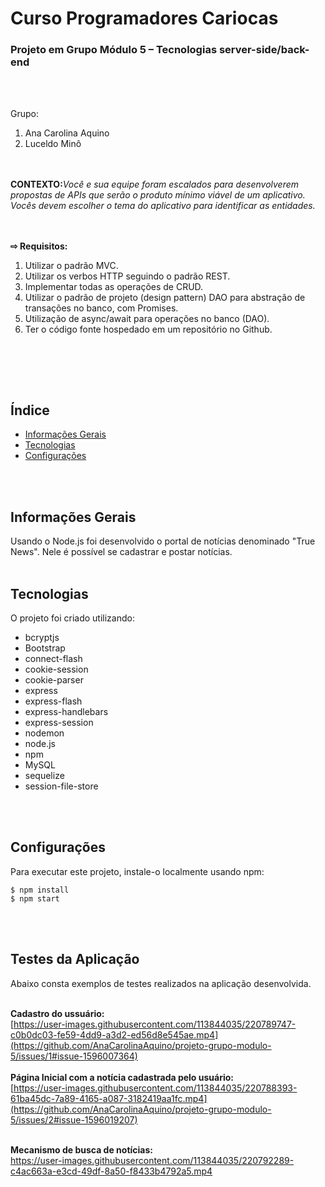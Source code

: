 <h1>Curso Programadores Cariocas</h1>

<h3>Projeto em Grupo Módulo 5 – Tecnologias server-side/back-end</h3>
<br><br>


Grupo: <ol>
            <li>Ana Carolina Aquino</li>
            <li>Luceldo Minô</li>
       </ol>


<br><br>
<b>CONTEXTO:</b><i>Você e sua equipe foram escalados para desenvolverem propostas de APIs que serão o produto mínimo viável de um aplicativo. Vocês devem escolher o tema do aplicativo para identificar as entidades.
</i><br><br><br>


<b> ⇨ Requisitos:</b>
    <ol>
       <li>Utilizar o padrão MVC.</li>
       <li>Utilizar os verbos HTTP seguindo o padrão REST.</li>
       <li>Implementar todas as operações de CRUD.</li>
       <li>Utilizar o padrão de projeto (design pattern) DAO para abstração de transações no banco, com Promises.</li>
       <li>Utilização de async/await para operações no banco (DAO).</li>
       <li>Ter o código fonte hospedado em um repositório no Github.</li>
    </ol>
<br><br>


<br>

## Índice
* [Informações Gerais](#informações-Gerais)
* [Tecnologias](#tecnologias)
* [Configurações](#configurações)

<br><br>


## Informações Gerais
Usando o Node.js foi desenvolvido o portal de notícias denominado "True News". Nele é possível se cadastrar e postar notícias.<br><br>

	

## Tecnologias

O projeto foi criado utilizando:

* bcryptjs
* Bootstrap
* connect-flash
* cookie-session
* cookie-parser
* express
* express-flash
* express-handlebars
* express-session
* nodemon
* node.js
* npm
* MySQL
* sequelize
* session-file-store
   

<br><br>
	
## Configurações

Para executar este projeto, instale-o localmente usando npm:

```
$ npm install
$ npm start
```

<br><br>


## Testes da Aplicação


Abaixo consta exemplos de testes realizados na aplicação desenvolvida.<br><br>

<b>Cadastro do ussuário:</b><br>
[https://user-images.githubusercontent.com/113844035/220789747-c0b0dc03-fe59-4dd9-a3d2-ed56d8e545ae.mp4](https://github.com/AnaCarolinaAquino/projeto-grupo-modulo-5/issues/1#issue-1596007364)
<br><br>
<b>Página Inicial com a notícia cadastrada pelo usuário:</b><br>
[https://user-images.githubusercontent.com/113844035/220788393-61ba45dc-7a89-4165-a087-3182419aa1fc.mp4](https://github.com/AnaCarolinaAquino/projeto-grupo-modulo-5/issues/2#issue-1596019207)
<br><br>

<b>Mecanismo de busca de notícias:</b><br>
https://user-images.githubusercontent.com/113844035/220792289-c4ac663a-e3cd-49df-8a50-f8433b4792a5.mp4
<br><br>

